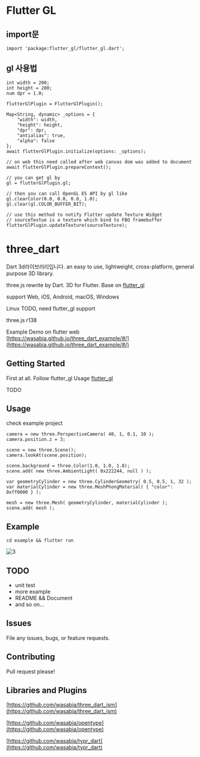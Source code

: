# Flutter GL
## import문
```
import 'package:flutter_gl/flutter_gl.dart';
```

## gl 사용법
```
int width = 200;
int height = 200;
num dpr = 1.0;

flutterGlPlugin = FlutterGlPlugin();

Map<String, dynamic> _options = {
    "width": width, 
    "height": height, 
    "dpr": dpr,
    "antialias": true,
    "alpha": false
};    
await flutterGlPlugin.initialize(options: _options);

// on web this need called after web canvas dom was added to document
await flutterGlPlugin.prepareContext();

// you can get gl by
gl = flutterGlPlugin.gl;

// then you can call OpenGL ES API by gl like
gl.clearColor(0.0, 0.0, 0.0, 1.0);
gl.clear(gl.COLOR_BUFFER_BIT);

// use this method to notify Flutter update Texture Widget
// sourceTextue is a texture which bind to FBO framebuffer
flutterGlPlugin.updateTexture(sourceTexture);
```




# three_dart

Dart 3d라이브러리입니다. an easy to use, lightweight, cross-platform, general purpose 3D library. 

three.js rewrite by Dart. 3D for Flutter. Base on [flutter_gl](https://github.com/wasabia/flutter_gl)





support Web, iOS, Android, macOS, Windows

Linux TODO, need flutter_gl support

three.js r138


Example Demo on flutter web [https://wasabia.github.io/three_dart_example/#/](https://wasabia.github.io/three_dart_example/#/)


## Getting Started

First at all. Follow flutter_gl Usage [flutter_gl](https://github.com/wasabia/flutter_gl)


TODO


## Usage

check example project

```
camera = new three.PerspectiveCamera( 40, 1, 0.1, 10 );
camera.position.z = 3;

scene = new three.Scene();
camera.lookAt(scene.position);

scene.background = three.Color(1.0, 1.0, 1.0);
scene.add( new three.AmbientLight( 0x222244, null ) );

var geometryCylinder = new three.CylinderGeometry( 0.5, 0.5, 1, 32 );
var materialCylinder = new three.MeshPhongMaterial( { "color": 0xff0000 } );

mesh = new three.Mesh( geometryCylinder, materialCylinder );
scene.add( mesh );
```


## Example

```
cd example && flutter run
```


![3](https://user-images.githubusercontent.com/1768228/141482294-b78446b3-d9ab-4cc0-83fc-dbabaab459e2.png)


## TODO
- unit test
- more example
- README && Document
- and so on...

## Issues
File any issues, bugs, or feature requests.

## Contributing
Pull request please!

## Libraries and Plugins

[https://github.com/wasabia/three_dart_jsm](https://github.com/wasabia/three_dart_jsm)

[https://github.com/wasabia/opentype](https://github.com/wasabia/opentype)

[https://github.com/wasabia/typr_dart](https://github.com/wasabia/typr_dart)

